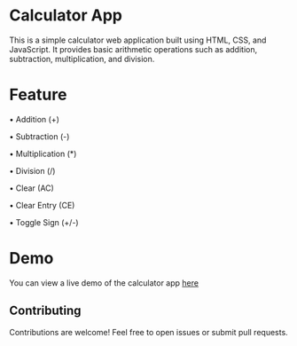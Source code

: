 # Calculator App

This is a simple calculator web application built using HTML, CSS, and JavaScript. It provides basic arithmetic operations such as addition, subtraction, multiplication, and division.

# Feature
• Addition (+)

• Subtraction (-)

• Multiplication (*)

• Division (/)

• Clear (AC)

• Clear Entry (CE)

• Toggle Sign (+/-)
# Demo
You can view a live demo of the calculator app [here](https://calculatorvinod24.netlify.app/)

## Contributing
Contributions are welcome! Feel free to open issues or submit pull requests.
